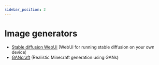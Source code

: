 ```yaml
---
sidebar_position: 2
---
```


# Image generators

- [Stable diffusion WebUI](https://github.com/AUTOMATIC1111/stable-diffusion-webui) (WebUI for running stable diffusion on your own device)
- [GANcraft](https://nvlabs.github.io/GANcraft/) (Realistic Minecraft generation using GANs)
